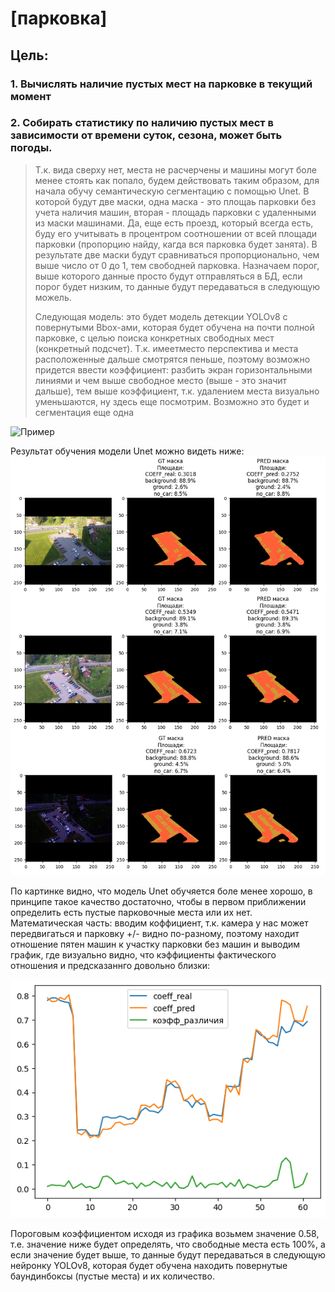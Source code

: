 # [парковка]

## Цель: 
### 1. Вычислять наличие пустых мест на парковке в текущий момент
### 2. Собирать статистику по наличию пустых мест в зависимости от времени суток, сезона, может быть погоды.




>Т.к. вида сверху нет, места не расчерчены и машины могут боле менее стоять как попало, будем действовать таким образом, для начала обучу семантическую сегментацию с помощью Unet. В которой будут две маски, одна маска - это площаь парковки без учета наличия машин, вторая - площадь парковки с удаленными из маски машинами. Да, еще есть проезд, который всегда есть, буду его учитывать в процентром соотношении от всей площади парковки (пропорцию найду, кагда вся парковка будет занята). В результате две маски будут сравниваться пропорционально, чем выше число от 0 до 1, тем свободней парковка. Назначаем порог, выше которого данные просто будут отправляться в БД, если порог будет низким, то данные будут передаваться в следующую можель. 
>
>Следующая модель: это будет модель детекции YOLOv8 c повернутыми Bbox-ами, которая будет обучена на почти полной парковке, с целью поиска конкретных свободных мест (конкретный подсчет). Т.к. имеетместо перспектива и места расположенные дальше смотрятся пеньше, поэтому возможно придется ввести коэффициент: разбить экран горизонтальными линиями и чем выше свободное место (выше - это значит дальше), тем выше коэффициент, т.к. удалением места визуально уменьшаются, ну здесь еще посмотрим. Возможно это будет и сегментация еще одна


![Пример](data_for_readme/segm_all.png)

Результат обучения модели Unet можно видеть ниже:
![Пример](data_for_readme/segm_res_all.png)

По картинке видно, что модель Unet обучяется боле менее хорошо, в принципе такое качество достаточно, чтобы в первом приближении определить есть пустые парковочные места или их нет. 
Математическая часть: вводим коффициент, т.к. камера у нас может передвигаться и парковку +/- видно по-разному, поэтому находит отношение пятен машин к участку парковки без машин и выводим график, где визуально видно, что кэффициенты фактического отношения и предсказаннго довольно близки:


![Пример](data_for_readme/output.png)

Пороговым коэффициентом исходя из графика возьмем значение 0.58, т.е. значение ниже будет определять, что свободные места есть 100%, а если значение будет выше, то данные будут передаваться в следующую нейронку YOLOv8, которая будет обучена находить повернутые баундинбоксы (пустые места) и их количество.